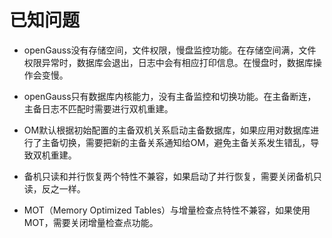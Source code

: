 # 已知问题<a name="ZH-CN_TOPIC_0244801141"></a>

-   openGauss没有存储空间，文件权限，慢盘监控功能。在存储空间满，文件权限异常时，数据库会退出，日志中会有相应打印信息。在慢盘时，数据库操作会变慢。

-   openGauss只有数据库内核能力，没有主备监控和切换功能。在主备断连，主备日志不匹配时需要进行双机重建。

-   OM默认根据初始配置的主备双机关系启动主备数据库，如果应用对数据库进行了主备切换，需要把新的主备关系通知给OM，避免主备关系发生错乱，导致双机重建。

-   备机只读和并行恢复两个特性不兼容，如果启动了并行恢复，需要关闭备机只读，反之一样。

-   MOT（Memory Optimized Tables）与增量检查点特性不兼容，如果使用MOT，需要关闭增量检查点功能。

